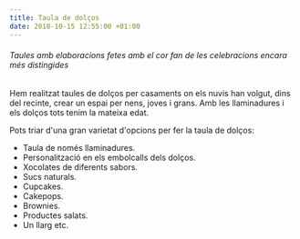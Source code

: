 ```yaml
---
title: Taula de dolços
date: 2018-10-15 12:55:00 +01:00
---
```


###### Taules amb elaboracions fetes amb el cor fan de les celebracions encara més distingides

Hem realitzat taules de dolços per casaments on els nuvis han volgut, dins del recinte, crear un espai per nens, joves i grans. Amb les llaminadures i els dolços tots tenim la mateixa edat.

Pots triar d'una gran varietat d'opcions per fer la taula de dolços:

* Taula de només llaminadures.
* Personalització en els embolcalls dels dolços.
* Xocolates de diferents sabors.
* Sucs naturals.
* Cupcakes.
* Cakepops.
* Brownies.
* Productes salats.
* Un llarg etc.